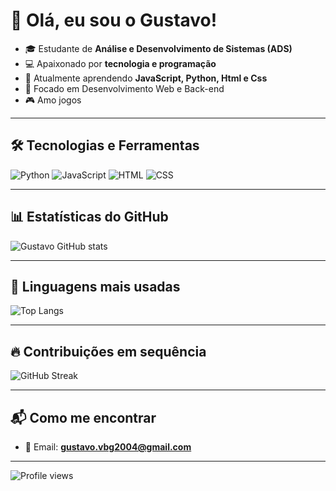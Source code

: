 # 👋 Olá, eu sou o Gustavo!

- 🎓 Estudante de **Análise e Desenvolvimento de Sistemas (ADS)**
- 💻 Apaixonado por **tecnologia e programação**
- 🚀 Atualmente aprendendo **JavaScript, Python, Html e Css**
- 🎯 Focado em Desenvolvimento Web e Back-end
- 🎮 Amo jogos

---

## 🛠️ Tecnologias e Ferramentas

![Python](https://img.shields.io/badge/Python-3776AB?style=for-the-badge&logo=python&logoColor=white)
![JavaScript](https://img.shields.io/badge/JavaScript-F7DF1E?style=for-the-badge&logo=javascript&logoColor=black)
![HTML](https://img.shields.io/badge/HTML5-E34F26?style=for-the-badge&logo=html5&logoColor=white)
![CSS](https://img.shields.io/badge/CSS3-1572B6?style=for-the-badge&logo=css3&logoColor=white)

---

## 📊 Estatísticas do GitHub

![Gustavo GitHub stats](https://github-readme-stats.vercel.app/api?username=gustavovitor2004&show_icons=true&theme=tokyonight)

---

## 🚀 Linguagens mais usadas

![Top Langs](https://github-readme-stats.vercel.app/api/top-langs/?username=gustavovitor2004&layout=compact&theme=tokyonight)

---

## 🔥 Contribuições em sequência

![GitHub Streak](https://streak-stats.demolab.com?user=gustavovitor2004&theme=tokyonight&hide_border=true)

---

## 📬 Como me encontrar

- 📧 Email: **gustavo.vbg2004@gmail.com**

---

![Profile views](https://komarev.com/ghpvc/?username=gustavovitor2004&color=blue&style=flat-square)
